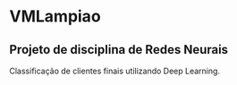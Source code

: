 # VMLampiao
## Projeto de disciplina de Redes Neurais
Classificação de clientes finais utilizando Deep Learning. 
